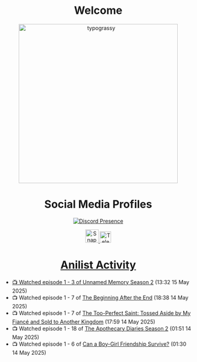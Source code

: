 <div align="center">

# Welcome
<a href="https://github.com/kawarimidoll/typograssy">
    <img alt="typograssy" src="https://typograssy.deno.dev/api?text=%E3%82%88%E3%81%86%E3%81%93%E3%81%9D%E3%81%BF%E3%81%AA%E3%81%95%E3%82%93%20-%20Sheby--&&l0=none&l1=82d9d0&l2=027353&l3=038c4c&l4=01402e&bg=none&frame=none&speed=100&comment=" width="421.99">
</a>

</div>

<div align="center">

# Social Media Profiles

[![Discord Presence](https://lanyard.cnrad.dev/api/612532963938271232)](https://discord.com/users/612532963938271232)


<a href="https://www.snapchat.com/add/a.sheby" title="Snapchat Profile">
    <img src="https://www.freepnglogos.com/uploads/snapchat-logo-png-0.png" width="35" alt="Snapchat Logo" />


<a href="https://t.me/ASheby" title="Telegram Profile">
    <img src="https://www.freepnglogos.com/uploads/telegram-logo-png-0.png" width="30" alt="Telegram Logo" />


</div>

<div align="center">

# Anilist Activity

</div>

<!-- ANILIST_ACTIVITY:start -->

-   📺 Watched episode 1 - 3 of [Unnamed Memory Season 2](https://anilist.co/anime/178550) (13:32 15 May 2025)
-   📺 Watched episode 1 - 7 of [The Beginning After the End](https://anilist.co/anime/183161) (18:38 14 May 2025)
-   📺 Watched episode 1 - 7 of [The Too-Perfect Saint: Tossed Aside by My Fiancé and Sold to Another Kingdom](https://anilist.co/anime/183275) (17:59 14 May 2025)
-   📺 Watched episode 1 - 18 of [The Apothecary Diaries Season 2](https://anilist.co/anime/176301) (01:51 14 May 2025)
-   📺 Watched episode 1 - 6 of [Can a Boy-Girl Friendship Survive?](https://anilist.co/anime/153554) (01:30 14 May 2025)

<!-- ANILIST_ACTIVITY:end -->
